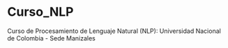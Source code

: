 # Curso_NLP
Curso de Procesamiento de Lenguaje Natural (NLP): Universidad Nacional de Colombia - Sede Manizales
